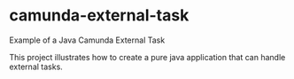 # camunda-external-task
Example of a Java Camunda External Task

This project illustrates how to create a pure java application that can handle external tasks.
